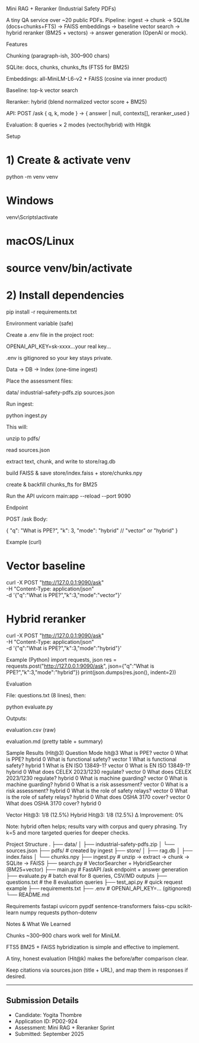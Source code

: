 Mini RAG + Reranker (Industrial Safety PDFs)

A tiny QA service over ~20 public PDFs.
Pipeline: ingest → chunk → SQLite (docs+chunks+FTS) → FAISS embeddings → baseline vector search → hybrid reranker (BM25 + vectors) → answer generation (OpenAI or mock).

Features

Chunking (paragraph-ish, 300–900 chars)

SQLite: docs, chunks, chunks_fts (FTS5 for BM25)

Embeddings: all-MiniLM-L6-v2 + FAISS (cosine via inner product)

Baseline: top-k vector search

Reranker: hybrid (blend normalized vector score + BM25)

API: POST /ask { q, k, mode } → { answer | null, contexts[], reranker_used }

Evaluation: 8 queries × 2 modes (vector/hybrid) with Hit@k

Setup
# 1) Create & activate venv
python -m venv venv
# Windows
venv\Scripts\activate
# macOS/Linux
# source venv/bin/activate

# 2) Install dependencies
pip install -r requirements.txt

Environment variable (safe)

Create a .env file in the project root:

OPENAI_API_KEY=sk-xxxx...your real key...


.env is gitignored so your key stays private.

Data → DB → Index (one-time ingest)

Place the assessment files:

data/
  industrial-safety-pdfs.zip
  sources.json


Run ingest:

python ingest.py


This will:

unzip to pdfs/

read sources.json

extract text, chunk, and write to store/rag.db

build FAISS & save store/index.faiss + store/chunks.npy

create & backfill chunks_fts for BM25

Run the API
uvicorn main:app --reload --port 9090

Endpoint

POST /ask
Body:

{
  "q": "What is PPE?",
  "k": 3,
  "mode": "hybrid"   // "vector" or "hybrid"
}

Example (curl)
# Vector baseline
curl -X POST "http://127.0.0.1:9090/ask" \
  -H "Content-Type: application/json" \
  -d '{"q":"What is PPE?","k":3,"mode":"vector"}'

# Hybrid reranker
curl -X POST "http://127.0.0.1:9090/ask" \
  -H "Content-Type: application/json" \
  -d '{"q":"What is PPE?","k":3,"mode":"hybrid"}'

Example (Python)
import requests, json
res = requests.post("http://127.0.0.1:9090/ask",
    json={"q":"What is PPE?","k":3,"mode":"hybrid"})
print(json.dumps(res.json(), indent=2))

Evaluation

File: questions.txt (8 lines), then:

python evaluate.py


Outputs:

evaluation.csv (raw)

evaluation.md (pretty table + summary)

Sample Results (Hit@3)
Question	Mode	hit@3
What is PPE?	vector	0
What is PPE?	hybrid	0
What is functional safety?	vector	1
What is functional safety?	hybrid	1
What is EN ISO 13849-1?	vector	0
What is EN ISO 13849-1?	hybrid	0
What does CELEX 2023/1230 regulate?	vector	0
What does CELEX 2023/1230 regulate?	hybrid	0
What is machine guarding?	vector	0
What is machine guarding?	hybrid	0
What is a risk assessment?	vector	0
What is a risk assessment?	hybrid	0
What is the role of safety relays?	vector	0
What is the role of safety relays?	hybrid	0
What does OSHA 3170 cover?	vector	0
What does OSHA 3170 cover?	hybrid	0

Vector Hit@3: 1/8 (12.5%)
Hybrid Hit@3: 1/8 (12.5%)
Δ Improvement: 0%

Note: hybrid often helps; results vary with corpus and query phrasing. Try k=5 and more targeted queries for deeper checks.

Project Structure
.
├── data/
│   ├── industrial-safety-pdfs.zip
│   └── sources.json
├── pdfs/                    # created by ingest
├── store/
│   ├── rag.db
│   ├── index.faiss
│   └── chunks.npy
├── ingest.py                # unzip → extract → chunk → SQLite → FAISS
├── search.py                # VectorSearcher + HybridSearcher (BM25+vector)
├── main.py                  # FastAPI /ask endpoint + answer generation
├── evaluate.py              # batch eval for 8 queries, CSV/MD outputs
├── questions.txt            # the 8 evaluation queries
├── test_api.py              # quick request example
├── requirements.txt
├── .env                     # OPENAI_API_KEY=...  (gitignored)
└── README.md

Requirements
fastapi
uvicorn
pypdf
sentence-transformers
faiss-cpu
scikit-learn
numpy
requests
python-dotenv

Notes & What We Learned

Chunks ~300–900 chars work well for MiniLM.

FTS5 BM25 + FAISS hybridization is simple and effective to implement.

A tiny, honest evaluation (Hit@k) makes the before/after comparison clear.

Keep citations via sources.json (title + URL), and map them in responses if desired.

---

## Submission Details
- Candidate: Yogita Thombre
- Application ID: PD02-924
- Assessment: Mini RAG + Reranker Sprint
- Submitted: September 2025
